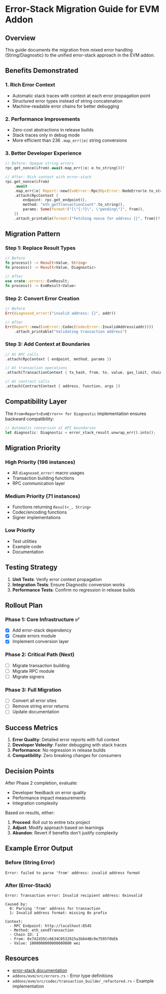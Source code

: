 # Error-Stack Migration Guide for EVM Addon

## Overview

This guide documents the migration from mixed error handling (String/Diagnostic) to the unified error-stack approach in the EVM addon.

## Benefits Demonstrated

### 1. Rich Error Context
- Automatic stack traces with context at each error propagation point
- Structured error types instead of string concatenation
- Machine-readable error chains for better debugging

### 2. Performance Improvements
- Zero-cost abstractions in release builds
- Stack traces only in debug mode
- More efficient than 236 `.map_err(|e|` string conversions

### 3. Better Developer Experience
```rust
// Before: Opaque string errors
rpc.get_nonce(&from).await.map_err(|e| e.to_string())?

// After: Rich context with error-stack
rpc.get_nonce(&from)
    .await
    .map_err(|e| Report::new(EvmError::Rpc(RpcError::NodeError(e.to_string()))))
    .attach(RpcContext {
        endpoint: rpc.get_endpoint(),
        method: "eth_getTransactionCount".to_string(),
        params: Some(format!("[\"{:?}\", \"pending\"]", from)),
    })
    .attach_printable(format!("Fetching nonce for address {}", from))?
```

## Migration Pattern

### Step 1: Replace Result Types
```rust
// Before
fn process() -> Result<Value, String>
fn process() -> Result<Value, Diagnostic>

// After
use crate::errors::EvmResult;
fn process() -> EvmResult<Value>
```

### Step 2: Convert Error Creation
```rust
// Before
Err(diagnosed_error!("invalid address: {}", addr))

// After
Err(Report::new(EvmError::Codec(CodecError::InvalidAddress(addr))))
    .attach_printable("Validating transaction address")
```

### Step 3: Add Context at Boundaries
```rust
// At RPC calls
.attach(RpcContext { endpoint, method, params })

// At transaction operations
.attach(TransactionContext { tx_hash, from, to, value, gas_limit, chain_id })

// At contract calls
.attach(ContractContext { address, function, args })
```

## Compatibility Layer

The `From<Report<EvmError>> for Diagnostic` implementation ensures backward compatibility:

```rust
// Automatic conversion at API boundaries
let diagnostic: Diagnostic = error_stack_result.unwrap_err().into();
```

## Migration Priority

### High Priority (196 instances)
- All `diagnosed_error!` macro usages
- Transaction building functions
- RPC communication layer

### Medium Priority (71 instances)
- Functions returning `Result<_, String>`
- Codec/encoding functions
- Signer implementations

### Low Priority
- Test utilities
- Example code
- Documentation

## Testing Strategy

1. **Unit Tests**: Verify error context propagation
2. **Integration Tests**: Ensure Diagnostic conversion works
3. **Performance Tests**: Confirm no regression in release builds

## Rollout Plan

### Phase 1: Core Infrastructure ✅
- [x] Add error-stack dependency
- [x] Create errors module
- [x] Implement conversion layer

### Phase 2: Critical Path (Next)
- [ ] Migrate transaction building
- [ ] Migrate RPC module
- [ ] Migrate signers

### Phase 3: Full Migration
- [ ] Convert all error sites
- [ ] Remove string error returns
- [ ] Update documentation

## Success Metrics

1. **Error Quality**: Detailed error reports with full context
2. **Developer Velocity**: Faster debugging with stack traces
3. **Performance**: No regression in release builds
4. **Compatibility**: Zero breaking changes for consumers

## Decision Points

After Phase 2 completion, evaluate:
- Developer feedback on error quality
- Performance impact measurements
- Integration complexity

Based on results, either:
1. **Proceed**: Roll out to entire txtx project
2. **Adjust**: Modify approach based on learnings
3. **Abandon**: Revert if benefits don't justify complexity

## Example Error Output

### Before (String Error)
```
Error: failed to parse 'from' address: invalid address format
```

### After (Error-Stack)
```
Error: Transaction error: Invalid recipient address: 0xinvalid

Caused by:
  0: Parsing 'from' address for transaction
  1: Invalid address format: missing 0x prefix
  
Context:
  - RPC Endpoint: http://localhost:8545
  - Method: eth_sendTransaction
  - Chain ID: 1
  - From: 0x742d35Cc6634C0532925a3b844Bc9e7595f0bEb
  - Value: 1000000000000000000 wei
```

## Resources

- [error-stack documentation](https://docs.rs/error-stack/0.5.0)
- `addons/evm/src/errors.rs` - Error type definitions
- `addons/evm/src/codec/transaction_builder_refactored.rs` - Example implementation
